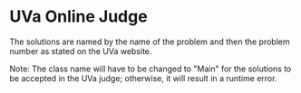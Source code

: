 # UVa Online Judge
 The solutions are named by the name of the problem and then the problem number as stated on the UVa website.
 
 Note: The class name will have to be changed to "Main" for the solutions to be accepted in the UVa judge; otherwise, it will result in a runtime error.
